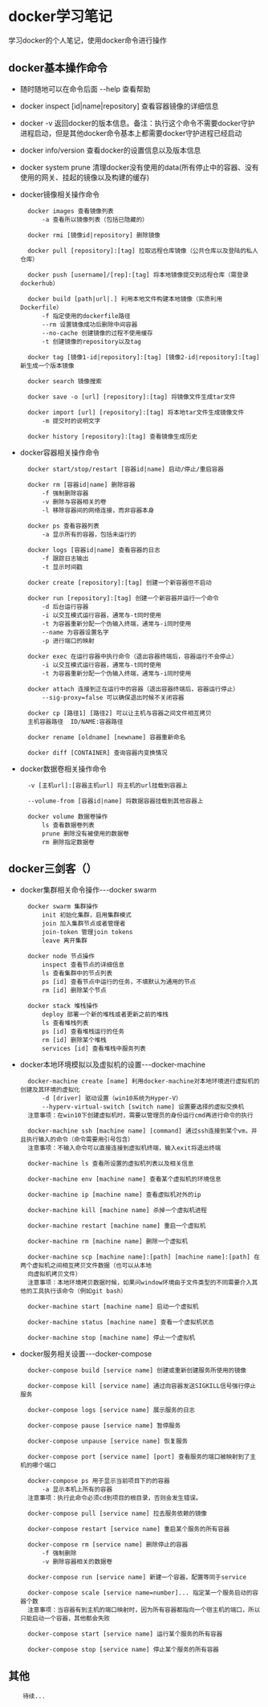 # docker学习笔记

学习docker的个人笔记，使用docker命令进行操作

## docker基本操作命令

* 随时随地可以在命令后面 --help 查看帮助

* docker inspect [id|name|repository]   查看容器镜像的详细信息

* docker -v 返回docker的版本信息。备注：执行这个命令不需要docker守护进程启动，但是其他docker命令基本上都需要docker守护进程已经启动

* docker info/version  查看docker的设置信息以及版本信息

* docker system prune  清理docker没有使用的data(所有停止中的容器、没有使用的网关、挂起的镜像以及构建的缓存)

* docker镜像相关操作命令

        docker images 查看镜像列表
        	-a 查看所以镜像列表（包括已隐藏的） 
        	
        docker rmi [镜像id|repository] 删除镜像
        
        docker pull [repository]:[tag] 拉取远程仓库镜像（公共仓库以及登陆的私人仓库）   
        
        docker push [username]/[rep]:[tag] 将本地镜像提交到远程仓库（需登录dockerhub）
        
        docker build [path|url|.] 利用本地文件构建本地镜像（实质利用Dockerfile）
        	-f 指定使用的dockerfile路径	
        	--rm 设置镜像成功后删除中间容器
        	--no-cache 创建镜像的过程不使用缓存
        	-t 创建镜像的repository以及tag
        
        docker tag [镜像1-id|repository]:[tag] [镜像2-id|repository]:[tag] 新生成一个版本镜像
        
        docker search 镜像搜索 
        
        docker save -o [url] [repository]:[tag] 将镜像文件生成tar文件
        
        docker import [url] [repository]:[tag] 将本地tar文件生成镜像文件
        	-m 提交时的说明文字
        
        docker history [repository]:[tag] 查看镜像生成历史
    
* docker容器相关操作命令

        docker start/stop/restart [容器id|name] 启动/停止/重启容器
        
        docker rm [容器id|name] 删除容器
        	-f 强制删除容器
        	-v 删除与容器相关的卷
        	-l 移除容器间的网络连接，而非容器本身
        				
        docker ps 查看容器列表
        	-a 显示所有的容器，包括未运行的
        
        docker logs [容器id|name] 查看容器的日志
        	-f 跟踪日志输出
        	-t 显示时间戳
        
        docker create [repository]:[tag] 创建一个新容器但不启动
        
        docker run [repository]:[tag] 创建一个新容器并运行一个命令
        	-d 后台运行容器
        	-i 以交互模式运行容器，通常与-t同时使用
        	-t 为容器重新分配一个伪输入终端，通常与-i同时使用
        	--name 为容器设置名字
        	-p 进行端口的映射
        
        docker exec 在运行容器中执行命令（退出容器终端后，容器运行不会停止）
        	-i 以交互模式运行容器，通常与-t同时使用
        	-t 为容器重新分配一个伪输入终端，通常与-i同时使用
        
        docker attach 连接到正在运行中的容器（退出容器终端后，容器运行停止）
        	--sig-proxy=false 可以确保退出时候不关闭容器
        
        docker cp [路径1] [路径2] 可以让主机与容器之间文件相互拷贝
        主机容器路径  ID/NAME:容器路径
        
        docker rename [oldname] [newname] 容器重新命名
        
        docker diff [CONTAINER] 查询容器内变换情况
        
* docker数据卷相关操作命令

        -v [主机url]:[容器主机url] 将主机的url挂载到容器上
        
        --volume-from [容器id|name] 将数据容器挂载到其他容器上
        
        docker volume 数据卷操作
        	ls 查看数据卷列表
        	prune 删除没有被使用的数据卷
        	rm 删除指定数据卷

## docker三剑客（）

* docker集群相关命令操作---docker swarm

        docker swarm 集群操作
            init 初始化集群，启用集群模式
            join 加入集群节点或者管理者
            join-token 管理join tokens
            leave 离开集群
            
        docker node 节点操作
            inspect 查看节点的详细信息
            ls 查看集群中的节点列表
            ps [id] 查看节点中运行的任务，不填默认为通用的节点
            rm [id] 删除某个节点
            
        docker stack 堆栈操作
            deploy 部署一个新的堆栈或者更新之前的堆栈
            ls 查看堆栈列表
            ps [id] 查看堆栈运行的任务
            rm [id] 删除某个堆栈
            services [id] 查看堆栈中服务列表

* docker本地环境模拟以及虚拟机的设置---docker-machine

        docker-machine create [name] 利用docker-machine对本地环境进行虚拟机的创建及其环境的虚拟化
            -d [driver] 驱动设置（win10系统为Hyper-V）
            --hyperv-virtual-switch [switch name] 设置要选择的虚拟交换机
        注意事项：在win10下创建虚拟机时，需要以管理员的身份运行cmd再进行命令的执行
        
        docker-machine ssh [machine name] [command] 通过ssh连接到某个vm，并且执行输入的命令（命令需要用引号包含）
        注意事项：不输入命令可以直接连接到虚拟机终端，输入exit将退出终端
        
        docker-machine ls 查看所设置的虚拟机列表以及相关信息
        
        docker-machine env [machine name] 查看某个虚拟机的环境信息
        
        docker-machine ip [machine name] 查看虚拟机对外的ip
        
        docker-machine kill [machine name] 杀掉一个虚拟机进程
        
        docker-machine restart [machine name] 重启一个虚拟机
        
        docker-machine rm [machine name] 删除一个虚拟机
        
        docker-machine scp [machine name]:[path] [machine name]:[path] 在两个虚拟机之间相互拷贝文件数据（也可以从本地
        向虚拟机拷贝文件）
        注意事项：本地环境拷贝数据时候，如果问window环境由于文件类型的不同需要介入其他的工具执行该命令（例如git bash）
        
        docker-machine start [machine name] 启动一个虚拟机
        
        docker-machine status [machine name] 查看一个虚拟机状态
        
        docker-machine stop [machine name] 停止一个虚拟机
        
* docker服务相关设置---docker-compose
        
        docker-compose build [service name] 创建或重新创建服务所使用的镜像
        
        docker-compose kill [service name] 通过向容器发送SIGKILL信号强行停止服务
        
        docker-compose logs [service name] 展示服务的日志
        
        docker-compose pause [service name] 暂停服务
        
        docker-compose unpause [service name] 恢复服务
        
        docker-compose port [service name] [port] 查看服务的端口被映射到了主机的哪个端口
        
        docker-compose ps 用于显示当前项目下的的容器
            -a 显示本机上所有的容器
        注意事项：执行此命令必须cd到项目的根目录，否则会发生错误。
        
        docker-compose pull [service name] 拉去服务依赖的镜像
        
        docker-compose restart [service name] 重启某个服务的所有容器
        
        docker-compose rm [service name] 删除停止的容器
            -f 强制删除
            -v 删除容器相关的数据卷
            
        docker-compose run [service name] 新建一个容器，配置等同于service
        
        docker-compose scale [service name=number]... 指定某一个服务启动的容器个数
        注意事项：当容器有到主机的端口映射时，因为所有容器都指向一个宿主机的端口，所以只能启动一个容器，其他都会失败
        
        docker-compose start [service name] 运行某个服务的所有容器
        
        docker-compose stop [service name] 停止某个服务的所有容器
        
## 其他

        待续...